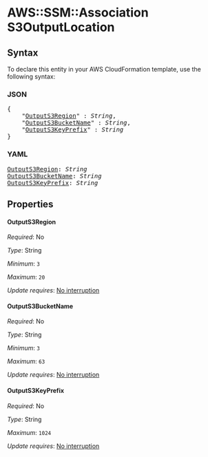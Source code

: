 # AWS::SSM::Association S3OutputLocation

## Syntax

To declare this entity in your AWS CloudFormation template, use the following syntax:

### JSON

<pre>
{
    "<a href="#outputs3region" title="OutputS3Region">OutputS3Region</a>" : <i>String</i>,
    "<a href="#outputs3bucketname" title="OutputS3BucketName">OutputS3BucketName</a>" : <i>String</i>,
    "<a href="#outputs3keyprefix" title="OutputS3KeyPrefix">OutputS3KeyPrefix</a>" : <i>String</i>
}
</pre>

### YAML

<pre>
<a href="#outputs3region" title="OutputS3Region">OutputS3Region</a>: <i>String</i>
<a href="#outputs3bucketname" title="OutputS3BucketName">OutputS3BucketName</a>: <i>String</i>
<a href="#outputs3keyprefix" title="OutputS3KeyPrefix">OutputS3KeyPrefix</a>: <i>String</i>
</pre>

## Properties

#### OutputS3Region

_Required_: No

_Type_: String

_Minimum_: <code>3</code>

_Maximum_: <code>20</code>

_Update requires_: [No interruption](https://docs.aws.amazon.com/AWSCloudFormation/latest/UserGuide/using-cfn-updating-stacks-update-behaviors.html#update-no-interrupt)

#### OutputS3BucketName

_Required_: No

_Type_: String

_Minimum_: <code>3</code>

_Maximum_: <code>63</code>

_Update requires_: [No interruption](https://docs.aws.amazon.com/AWSCloudFormation/latest/UserGuide/using-cfn-updating-stacks-update-behaviors.html#update-no-interrupt)

#### OutputS3KeyPrefix

_Required_: No

_Type_: String

_Maximum_: <code>1024</code>

_Update requires_: [No interruption](https://docs.aws.amazon.com/AWSCloudFormation/latest/UserGuide/using-cfn-updating-stacks-update-behaviors.html#update-no-interrupt)

